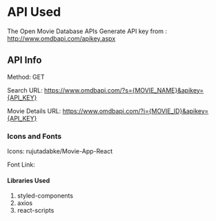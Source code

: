 # API Used
The Open Movie Database APIs
Generate API key from : http://www.omdbapi.com/apikey.aspx

## API Info
Method: GET

Search URL: https://www.omdbapi.com/?s={MOVIE_NAME}&apikey={API_KEY}

Movie Details URL: https://www.omdbapi.com/?i={MOVIE_ID}&apikey={API_KEY}

### Icons and Fonts
Icons: rujutadabke/Movie-App-React

Font Link: <link href="https://fonts.googleapis.com/css2?family=Josefin+Sans&display=swap" rel="stylesheet">

#### Libraries Used
 1. styled-components
 2. axios
 3. react-scripts


